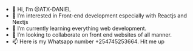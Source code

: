 - 👋 Hi, I’m @ATX-DANIEL
- 👀 I’m interested in Front-end development especially with Reactjs and Nextjs
- 🌱 I’m currently learning everything web development.
- 💞️ I’m looking to collaborate on front end websites of all manner.
- 📫 Here is my Whatsapp number +254745253664. Hit me up

<!---
ATX-DANIEL/ATX-DANIEL is a ✨ special ✨ repository because its `README.md` (this file) appears on your GitHub profile.
You can click the Preview link to take a look at your changes.
--->
